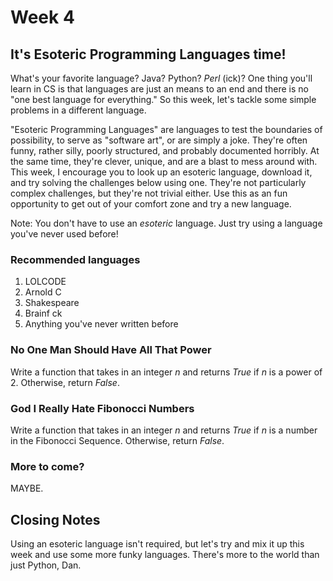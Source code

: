 # Week 4
## It's Esoteric Programming Languages time!
What's your favorite language? Java? Python? _Perl_ (ick)? One thing you'll learn in CS is that languages are just an means to an end and there is no "one best language for everything." So this week, let's tackle some simple problems in a different language.

"Esoteric Programming Languages" are languages to test the boundaries of possibility, to serve as "software art", or are simply a joke. They're often funny, rather silly, poorly structured, and probably documented horribly. At the same time, they're clever, unique, and are a blast to mess around with. This week, I encourage you to look up an esoteric language, download it, and try solving the challenges below using one. They're not particularly complex challenges, but they're not trivial either. Use this as an fun opportunity to get out of your comfort zone and try a new language.

Note: You don't have to use an _esoteric_ language. Just try using a language you've never used before!

### Recommended languages
1. LOLCODE
2. Arnold C
3. Shakespeare
4. Brainf ck
5. Anything you've never written before

### No One Man Should Have All That Power
Write a function that takes in an integer _n_ and returns _True_ if _n_ is a power of 2. Otherwise, return _False_.

### God I Really Hate Fibonocci Numbers
Write a function that takes in an integer _n_ and returns _True_ if _n_ is a number in the Fibonocci Sequence. Otherwise, return _False_.

### More to come?
MAYBE.

## Closing Notes
Using an esoteric language isn't required, but let's try and mix it up this week and use some more funky languages. There's more to the world than just Python, Dan.
